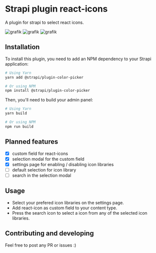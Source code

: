 # Strapi plugin react-icons
A plugin for strapi to select react icons.

![grafik](https://user-images.githubusercontent.com/34894514/234541590-5146511b-82ad-471f-aaf9-8475c91fc894.png)
![grafik](https://user-images.githubusercontent.com/34894514/234541920-c5b65ba0-51cd-4da5-9a9f-00937309a869.png)
![grafik](https://user-images.githubusercontent.com/34894514/234541742-0b257d6c-d38e-43ca-af83-bd6af1dcff9e.png)

## Installation

To install this plugin, you need to add an NPM dependency to your Strapi application:

```sh
# Using Yarn
yarn add @strapi/plugin-color-picker

# Or using NPM
npm install @strapi/plugin-color-picker
```

Then, you'll need to build your admin panel:

```sh
# Using Yarn
yarn build

# Or using NPM
npm run build
```

## Planned features
 - [x] custom field for react-icons
 - [x] selection modal for the custom field
 - [x] settings page for enabling / disabling icon libraries
 - [ ] default selection for icon library
 - [ ] search in the selection modal

## Usage
 - Select your prefered icon libraries on the settings page.
 - Add react-icon as custom field to your content type.
 - Press the search icon to select a icon from any of the selected icon libraries.
 
## Contributing and developing
Feel free to post any PR or issues :)
